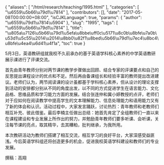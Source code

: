 {
    "aliases": [
        "/html/research/teaching/1995.html"
    ],
    "categories": [
        "\u6559\u5b66\u79d1\u7814"
    ],
    "contributors": [],
    "date": "2017-05-08T00:00:00+08:00",
    "isCJKLanguage": true,
    "params": {
        "author": "\u6559\u79d1\u7814\u5904"
    },
    "slug": "1995",
    "tags": [
        "\u6559\u5b66\u79d1\u7814"
    ],
    "title": "\u805a\u7126\u5b66\u79d1\u5efa\u8bbe\uff0c\u5171\u8c0b\u8bfe\u7a0b\u53d1\u5c55\u2014\u2014\u8bb0\u82f1\u8bed\u5b66\u79d1\u7ec4\u8bc4\u8bfe\u4ea4\u6d41\u4f1a",
    "toc": true
}

5月3日，英语教研组就我校不久前承办的基于英语学科核心素养的中学英语教研展示课进行了评课交流。




首先由青年教师分别对两节课的教学步骤做出回顾、结合专家的评课要点和自己的反思提出课程设计的优点和不足。然后再由备课组长和经验丰富的教师提出改进建议。老师们认为，两节阅读课的设计虽都基于学科核心素养，但从设计的理论支撑到活动的安排都分别从不同的角度出发，以不同的方式促进学生在语言能力、文化品格、思维品质和学习能力方面的发展。结合张连仲和冀小婷教授的点评，老师们对于应如何在阅读教学中提高学生的文本理解能力、信息处理能力和语用能力又有了新的体会和认识。活动过程中，大家发言踊跃，讨论热烈：青年教师和老教师们相互补充、彼此借鉴。最后李楠主任做出总结：她首先肯定了全组教师们一直以来在课程建设和专业发展上所作出的努力，并勉励青年教师们要多听课、会听课，关注每节课的亮点，取其精华，去其糟粕，批判继承，为我所用。




本次教研活动为教师们搭建了相互交流，相互学习的良好平台，大家深感受益匪浅。今后英语学科组还将创造更多的机会，促进我校英语学科建设和教师们的专业发展。














撰稿：高翔


